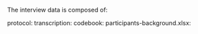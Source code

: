 The interview data is composed of:

protocol: 
transcription: 
codebook: 
participants-background.xlsx: 